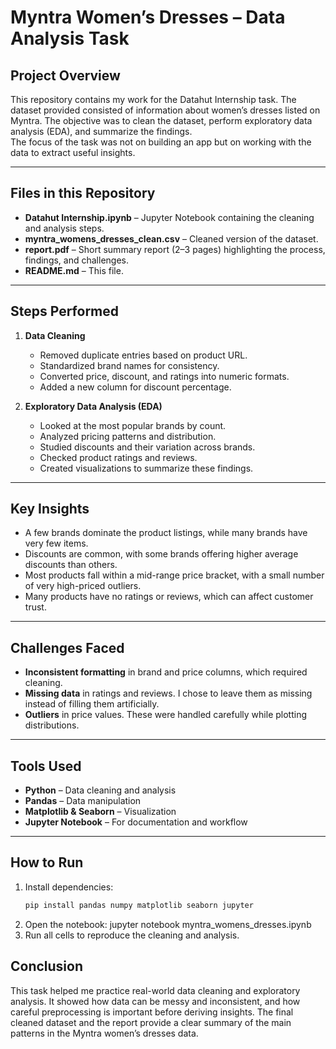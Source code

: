 # Myntra Women’s Dresses – Data Analysis Task  

## Project Overview  
This repository contains my work for the Datahut Internship task. The dataset provided consisted of information about women’s dresses listed on Myntra. The objective was to clean the dataset, perform exploratory data analysis (EDA), and summarize the findings.  
The focus of the task was not on building an app but on working with the data to extract useful insights.  

---

## Files in this Repository  
- **Datahut Internship.ipynb** – Jupyter Notebook containing the cleaning and analysis steps.  
- **myntra_womens_dresses_clean.csv** – Cleaned version of the dataset.  
- **report.pdf** – Short summary report (2–3 pages) highlighting the process, findings, and challenges.  
- **README.md** – This file.  

---

## Steps Performed  
1. **Data Cleaning**  
   - Removed duplicate entries based on product URL.  
   - Standardized brand names for consistency.  
   - Converted price, discount, and ratings into numeric formats.  
   - Added a new column for discount percentage.  

2. **Exploratory Data Analysis (EDA)**  
   - Looked at the most popular brands by count.  
   - Analyzed pricing patterns and distribution.  
   - Studied discounts and their variation across brands.  
   - Checked product ratings and reviews.  
   - Created visualizations to summarize these findings.  

---

## Key Insights  
- A few brands dominate the product listings, while many brands have very few items.  
- Discounts are common, with some brands offering higher average discounts than others.  
- Most products fall within a mid-range price bracket, with a small number of very high-priced outliers.  
- Many products have no ratings or reviews, which can affect customer trust.  

---

## Challenges Faced  
- **Inconsistent formatting** in brand and price columns, which required cleaning.  
- **Missing data** in ratings and reviews. I chose to leave them as missing instead of filling them artificially.  
- **Outliers** in price values. These were handled carefully while plotting distributions.  

---

## Tools Used  
- **Python** – Data cleaning and analysis  
- **Pandas** – Data manipulation  
- **Matplotlib & Seaborn** – Visualization  
- **Jupyter Notebook** – For documentation and workflow  

---

## How to Run  
1. Install dependencies:  
   ```bash
   pip install pandas numpy matplotlib seaborn jupyter
2. Open the notebook:
   jupyter notebook myntra_womens_dresses.ipynb
3. Run all cells to reproduce the cleaning and analysis.

## Conclusion
This task helped me practice real-world data cleaning and exploratory analysis. It showed how data can be messy and inconsistent, and how careful preprocessing is important before deriving insights.
The final cleaned dataset and the report provide a clear summary of the main patterns in the Myntra women’s dresses data.
